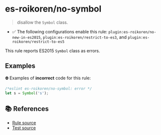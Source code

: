 # es-roikoren/no-symbol
> disallow the `Symbol` class.

- ✅ The following configurations enable this rule: `plugin:es-roikoren/no-new-in-es2015`, `plugin:es-roikoren/restrict-to-es3`, and `plugin:es-roikoren/restrict-to-es5`

This rule reports ES2015 `Symbol` class as errors.

## Examples

⛔ Examples of **incorrect** code for this rule:

```js
/*eslint es-roikoren/no-symbol: error */
let s = Symbol('s');
```

## 📚 References

- [Rule source](https://github.com/roikoren755/eslint-plugin-es/blob/v0.0.1/src/rules/no-symbol.ts)
- [Test source](https://github.com/roikoren755/eslint-plugin-es/blob/v0.0.1/tests/src/rules/no-symbol.ts)
